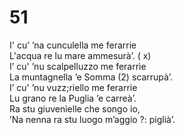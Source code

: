 # 51  
  
I' cu’ ’na cunculella me ferarrie  
L'acqua re lu mare ammesurà’. ( x)  
I’ cu' ’nu scalpelluzzo me ferarrìe  
La muntagnella ’e Somma (2) scarrupà’.  
I’ cu' ’nu vuzz;riello me ferarrie  
Lu grano re la Puglia ’e carreà’.  
Ra stu giuvenìelle che songo io,  
’Na nenna ra stu luogo m’aggio ?: piglià’.  
  

